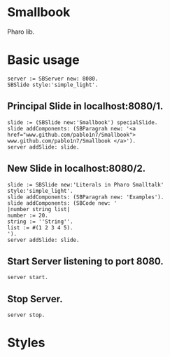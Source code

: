 # Smallbook

Pharo lib.

# Basic usage

```smalltalk
server := SBServer new: 8080.
SBSlide style:'simple_light'.
```

## Principal Slide in localhost:8080/1.
```smalltalk
slide := (SBSlide new:'Smallbook') specialSlide.
slide addComponents: (SBParagrah new: '<a href="www.github.com/pablo1n7/Smallbook"> www.github.com/pablo1n7/Smallbook </a>').
server addSlide: slide.

```

## New Slide in localhost:8080/2.
```smalltalk
slide := SBSlide new:'Literals in Pharo Smalltalk' style:'simple_light'.
slide addComponents: (SBParagrah new: 'Examples').
slide addComponents: (SBCode new: '
|number string list|
number := 20.
string := ''String''.
list := #(1 2 3 4 5).
').
server addSlide: slide.
```

## Start Server listening to port 8080.
```smalltalk
server start. 
```
## Stop Server.
```smalltalk
server stop.
```

# Styles
